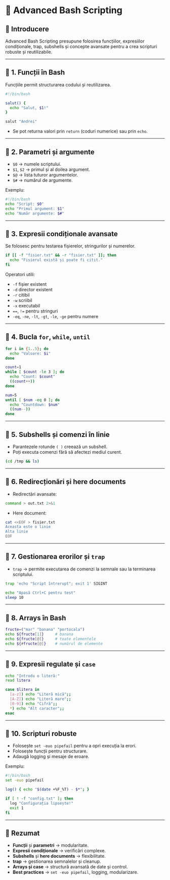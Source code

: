 # 📘 Advanced Bash Scripting

## 🔹 Introducere
Advanced Bash Scripting presupune folosirea funcțiilor, expresiilor condiționale, trap, subshells și concepte avansate pentru a crea scripturi robuste și reutilizabile.

---

## 🔹 1. Funcții în Bash
Funcțiile permit structurarea codului și reutilizarea.

```bash
#!/bin/bash

salut() {
  echo "Salut, $1!"
}

salut "Andrei"
```

- Se pot returna valori prin `return` (coduri numerice) sau prin `echo`.

---

## 🔹 2. Parametri și argumente
- `$0` → numele scriptului.  
- `$1`, `$2` → primul și al doilea argument.  
- `$@` → lista tuturor argumentelor.  
- `$#` → numărul de argumente.  

Exemplu:
```bash
#!/bin/bash
echo "Script: $0"
echo "Primul argument: $1"
echo "Număr argumente: $#"
```

---

## 🔹 3. Expresii condiționale avansate
Se folosesc pentru testarea fișierelor, stringurilor și numerelor.

```bash
if [[ -f "fisier.txt" && -r "fisier.txt" ]]; then
  echo "Fisierul există și poate fi citit."
fi
```

Operatori utili:  
- `-f` fișier existent  
- `-d` director existent  
- `-r` citibil  
- `-w` scriibil  
- `-x` executabil  
- `==`, `!=` pentru stringuri  
- `-eq`, `-ne`, `-lt`, `-gt`, `-le`, `-ge` pentru numere  

---

## 🔹 4. Bucla `for`, `while`, `until`
```bash
for i in {1..5}; do
  echo "Valoare: $i"
done

count=1
while [ $count -le 3 ]; do
  echo "Count: $count"
  ((count++))
done

num=5
until [ $num -eq 0 ]; do
  echo "Countdown: $num"
  ((num--))
done
```

---

## 🔹 5. Subshells și comenzi în linie
- Parantezele rotunde `( )` creează un subshell.  
- Poți executa comenzi fără să afectezi mediul curent.

```bash
(cd /tmp && ls)
```

---

## 🔹 6. Redirecționări și here documents
- Redirectări avansate:
```bash
command > out.txt 2>&1
```

- Here document:
```bash
cat <<EOF > fisier.txt
Aceasta este o linie
Alta linie
EOF
```

---

## 🔹 7. Gestionarea erorilor și `trap`
- `trap` → permite executarea de comenzi la semnale sau la terminarea scriptului.

```bash
trap 'echo "Script întrerupt"; exit 1' SIGINT

echo "Apasă Ctrl+C pentru test"
sleep 10
```

---

## 🔹 8. Arrays în Bash
```bash
fructe=("mar" "banana" "portocala")
echo ${fructe[1]}     # banana
echo ${fructe[@]}     # toate elementele
echo ${#fructe[@]}    # numărul de elemente
```

---

## 🔹 9. Expresii regulate și `case`
```bash
echo "Introdu o literă:"
read litera

case $litera in
  [a-z]) echo "Literă mică";;
  [A-Z]) echo "Literă mare";;
  [0-9]) echo "Cifră";;
  *) echo "Alt caracter";;
esac
```

---

## 🔹 10. Scripturi robuste
- Folosește `set -euo pipefail` pentru a opri execuția la erori.  
- Folosește funcții pentru structurare.  
- Adaugă logging și mesaje de eroare.  

Exemplu:
```bash
#!/bin/bash
set -euo pipefail

log() { echo "$(date +%F_%T) - $*"; }

if [ ! -f "config.txt" ]; then
  log "Configurația lipsește!"
  exit 1
fi
```

---


## 🔹 Rezumat
- **Funcții** și **parametri** → modularitate.  
- **Expresii condiționale** → verificări complexe.  
- **Subshells** și **here documents** → flexibilitate.  
- **trap** → gestionarea semnalelor și cleanup.  
- **Arrays și case** → structură avansată de date și control.  
- **Best practices** → `set -euo pipefail`, logging, modularizare.

